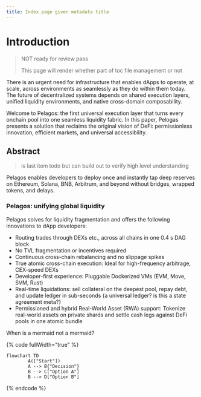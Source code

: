 ```yaml
---
title: Index page given metadata title
---
```


# Introduction

> NOT ready for review pass
>
> This page will render whether part of toc file management or not

There is an urgent need for infrastructure that enables dApps to operate, at scale, across environments as seamlessly as they do within them today. The future of decentralized systems depends on shared execution layers, unified liquidity environments, and native cross-domain composability.

Welcome to Pelagos: the first universal execution layer that turns every onchain pool into one seamless liquidity fabric. In this paper, Pelogas presents a solution that reclaims the original vision of DeFi: permissionless innovation, efficient markets, and universal accessibility.

## Abstract

> is last item todo but can build out to verify high level understanding

Pelagos enables developers to deploy once and instantly tap deep reserves on Ethereum, Solana, BNB, Arbitrum, and beyond without bridges, wrapped tokens, and delays.

### Pelagos: unifying global liquidity

Pelagos solves for liquidity fragmentation and offers the following innovations to dApp developers:

* Routing trades through DEXs etc., across all chains in one 0.4 s DAG block
* No TVL fragmentation or incentives required
* Continuous cross-chain rebalancing and no slippage spikes
* True atomic cross-chain execution: Ideal for high-frequency arbitrage, CEX-speed DEXs
* Developer-first experience: Pluggable Dockerized VMs (EVM, Move, SVM, Rust)
* Real-time liquidations: sell collateral on the deepest pool, repay debt, and update ledger in sub-seconds {a universal ledger? is this a state agreement meta?}
* Permissioned and hybrid Real-World Asset (RWA) support: Tokenize real-world assets on private shards and settle cash legs against DeFi pools in one atomic bundle



When is a mermaid not a mermaid?

{% code fullWidth="true" %}
```mermaid
flowchart TD
        A(["Start"])
        A --> B{"Decision"}
        B --> C["Option A"]
        B --> D["Option B"]
```
{% endcode %}

